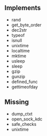 ## Implements

- rand
- get_byte_order
- dec2str
- typeof
- isnull
- unixtime
- localtime
- mktime
- usleep
- sleep
- gzip
- gunzip
- defined_func
- gettimeofday

## Missing
- dump_ctxt
- open_sock_kdc
- safe_checks
- unixtime
